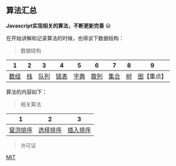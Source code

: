 ## 算法汇总

**Javascript实现相关的算法，不断更新完善** :smiley:

在开始讲解和记录算法的时候，也得谈下数据结构：

> 数据结构

|1|2|3|4|5|6|7|8|9|
|:-:|:-:|:-:|:-:|:-:|:-:|:-:|:-:|:-:|
|[数组](./src/array/)|[栈](./src/stack/)|[队列](./src/queue/)|[链表](./src/linked_list/)|[字典](./src/dictionary/)|[散列](./src/hash/)|[集合](./src/set/)|[树](./src/tree/)|[图](./src/graph/)【重点】|

算法的内容如下：

> 相关算法

|1|2|3|
|:-:|:-:|:-:|
|[冒泡排序](./src/bubble_sort/)|[选择排序](./src/selection_sort/)|[插入排序](./src/insertion_sort/)|

> 许可证

[MIT](./LICENSE)

